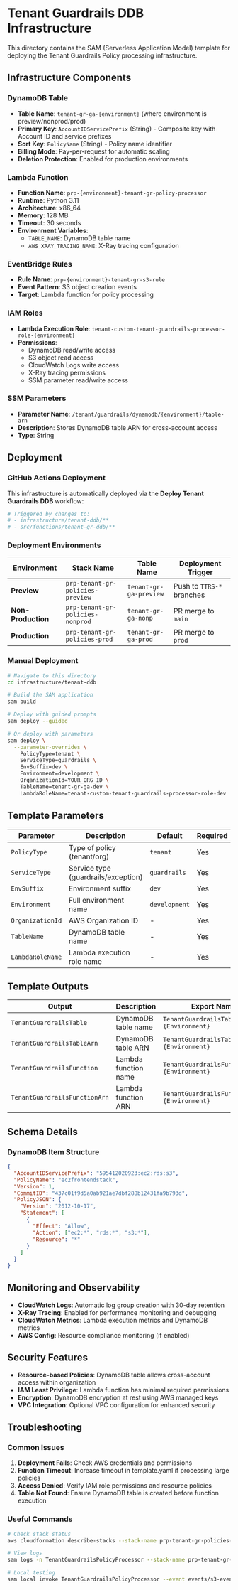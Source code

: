 # Tenant Guardrails DDB Infrastructure

This directory contains the SAM (Serverless Application Model) template for deploying the Tenant Guardrails Policy processing infrastructure.

## Infrastructure Components

### DynamoDB Table

- **Table Name**: `tenant-gr-ga-{environment}` (where environment is preview/nonprod/prod)
- **Primary Key**: `AccountIDServicePrefix` (String) - Composite key with Account ID and service prefixes
- **Sort Key**: `PolicyName` (String) - Policy name identifier
- **Billing Mode**: Pay-per-request for automatic scaling
- **Deletion Protection**: Enabled for production environments

### Lambda Function

- **Function Name**: `prp-{environment}-tenant-gr-policy-processor`
- **Runtime**: Python 3.11
- **Architecture**: x86_64
- **Memory**: 128 MB
- **Timeout**: 30 seconds
- **Environment Variables**:
  - `TABLE_NAME`: DynamoDB table name
  - `AWS_XRAY_TRACING_NAME`: X-Ray tracing configuration

### EventBridge Rules

- **Rule Name**: `prp-{environment}-tenant-gr-s3-rule`
- **Event Pattern**: S3 object creation events
- **Target**: Lambda function for policy processing

### IAM Roles

- **Lambda Execution Role**: `tenant-custom-tenant-guardrails-processor-role-{environment}`
- **Permissions**:
  - DynamoDB read/write access
  - S3 object read access
  - CloudWatch Logs write access
  - X-Ray tracing permissions
  - SSM parameter read/write access

### SSM Parameters

- **Parameter Name**: `/tenant/guardrails/dynamodb/{environment}/table-arn`
- **Description**: Stores DynamoDB table ARN for cross-account access
- **Type**: String

## Deployment

### GitHub Actions Deployment

This infrastructure is automatically deployed via the **Deploy Tenant Guardrails DDB** workflow:

```yaml
# Triggered by changes to:
# - infrastructure/tenant-ddb/**
# - src/functions/tenant-gr-ddb/**
```

### Deployment Environments

| Environment | Stack Name | Table Name | Deployment Trigger |
|-------------|------------|------------|-------------------|
| **Preview** | `prp-tenant-gr-policies-preview` | `tenant-gr-ga-preview` | Push to `TTRS-*` branches |
| **Non-Production** | `prp-tenant-gr-policies-nonprod` | `tenant-gr-ga-nonp` | PR merge to `main` |
| **Production** | `prp-tenant-gr-policies-prod` | `tenant-gr-ga-prod` | PR merge to `prod` |

### Manual Deployment

```bash
# Navigate to this directory
cd infrastructure/tenant-ddb

# Build the SAM application
sam build

# Deploy with guided prompts
sam deploy --guided

# Or deploy with parameters
sam deploy \
  --parameter-overrides \
    PolicyType=tenant \
    ServiceType=guardrails \
    EnvSuffix=dev \
    Environment=development \
    OrganizationId=YOUR_ORG_ID \
    TableName=tenant-gr-ga-dev \
    LambdaRoleName=tenant-custom-tenant-guardrails-processor-role-dev
```

## Template Parameters

| Parameter | Description | Default | Required |
|-----------|-------------|---------|----------|
| `PolicyType` | Type of policy (tenant/org) | `tenant` | Yes |
| `ServiceType` | Service type (guardrails/exception) | `guardrails` | Yes |
| `EnvSuffix` | Environment suffix | `dev` | Yes |
| `Environment` | Full environment name | `development` | Yes |
| `OrganizationId` | AWS Organization ID | - | Yes |
| `TableName` | DynamoDB table name | - | Yes |
| `LambdaRoleName` | Lambda execution role name | - | Yes |

## Template Outputs

| Output | Description | Export Name |
|--------|-------------|-------------|
| `TenantGuardrailsTable` | DynamoDB table name | `TenantGuardrailsTable-{Environment}` |
| `TenantGuardrailsTableArn` | DynamoDB table ARN | `TenantGuardrailsTableArn-{Environment}` |
| `TenantGuardrailsFunction` | Lambda function name | `TenantGuardrailsFunction-{Environment}` |
| `TenantGuardrailsFunctionArn` | Lambda function ARN | `TenantGuardrailsFunctionArn-{Environment}` |

## Schema Details

### DynamoDB Item Structure

```json
{
  "AccountIDServicePrefix": "595412020923:ec2:rds:s3",
  "PolicyName": "ec2frontendstack",
  "Version": 1,
  "CommitID": "437c01f9d5a0ab921ae7dbf288b12431fa9b793d",
  "PolicyJSON": {
    "Version": "2012-10-17",
    "Statement": [
      {
        "Effect": "Allow",
        "Action": ["ec2:*", "rds:*", "s3:*"],
        "Resource": "*"
      }
    ]
  }
}
```

## Monitoring and Observability

- **CloudWatch Logs**: Automatic log group creation with 30-day retention
- **X-Ray Tracing**: Enabled for performance monitoring and debugging
- **CloudWatch Metrics**: Lambda execution metrics and DynamoDB metrics
- **AWS Config**: Resource compliance monitoring (if enabled)

## Security Features

- **Resource-based Policies**: DynamoDB table allows cross-account access within organization
- **IAM Least Privilege**: Lambda function has minimal required permissions
- **Encryption**: DynamoDB encryption at rest using AWS managed keys
- **VPC Integration**: Optional VPC configuration for enhanced security

## Troubleshooting

### Common Issues

1. **Deployment Fails**: Check AWS credentials and permissions
2. **Function Timeout**: Increase timeout in template.yaml if processing large policies
3. **Access Denied**: Verify IAM role permissions and resource policies
4. **Table Not Found**: Ensure DynamoDB table is created before function execution

### Useful Commands

```bash
# Check stack status
aws cloudformation describe-stacks --stack-name prp-tenant-gr-policies-dev

# View logs
sam logs -n TenantGuardrailsPolicyProcessor --stack-name prp-tenant-gr-policies-dev --tail

# Local testing
sam local invoke TenantGuardrailsPolicyProcessor --event events/s3-event.json
```
